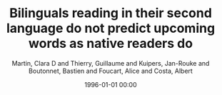 ---
layout: post
title: Bilinguals reading in their second language do not predict upcoming words as native readers do

date: 1996-01-01 00:00
author: Martin, Clara D and Thierry, Guillaume and Kuipers, Jan-Rouke and Boutonnet, Bastien and Foucart, Alice and Costa, Albert
journal: Journal of memory and language

year: 2013
---